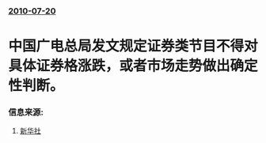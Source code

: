 ### [2010-07-20](/news/2010/07/20/index.md)

##### 
#  中国广电总局发文规定证券类节目不得对具体证券格涨跌，或者市场走势做出确定性判断。




### 信息来源:

1. [新华社](http://finance.ifeng.com/stock/zqyw/20100721/2428461.shtml)
